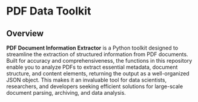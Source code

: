 # PDF Data Toolkit

## Overview

**PDF Document Information Extractor** is a Python toolkit designed to streamline the extraction of structured information from PDF documents. Built for accuracy and comprehensiveness, the functions in this repository enable you to analyze PDFs to extract essential metadata, document structure, and content elements, returning the output as a well-organized JSON object. This makes it an invaluable tool for data scientists, researchers, and developers seeking efficient solutions for large-scale document parsing, archiving, and data analysis.

